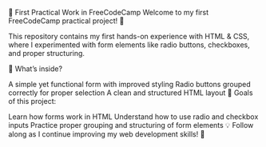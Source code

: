 🚀 First Practical Work in FreeCodeCamp
Welcome to my first FreeCodeCamp practical project! 🎉

This repository contains my first hands-on experience with HTML & CSS, where I experimented with form elements like radio buttons, checkboxes, and proper structuring.

🔹 What’s inside?

A simple yet functional form with improved styling
Radio buttons grouped correctly for proper selection
A clean and structured HTML layout
📌 Goals of this project:

Learn how forms work in HTML
Understand how to use radio and checkbox inputs
Practice proper grouping and structuring of form elements
💡 Follow along as I continue improving my web development skills! 🚀
